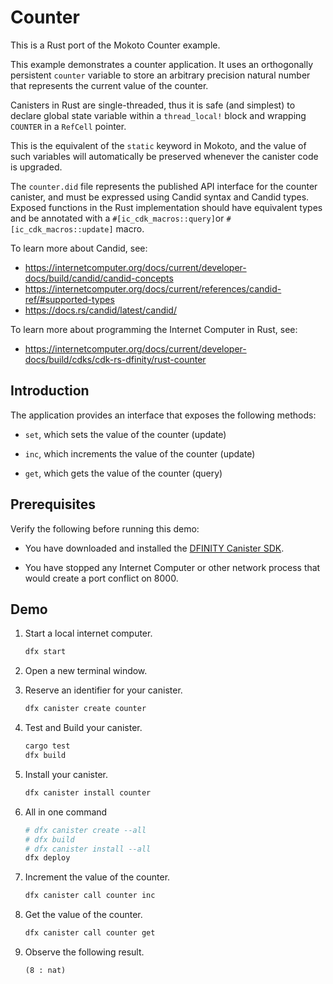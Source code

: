 # Counter

This is a Rust port of the Mokoto Counter example. 

This example demonstrates a counter application. It uses an orthogonally
persistent `counter` variable to store an arbitrary precision natural number
that represents the current value of the counter.

Canisters in Rust are single-threaded, thus it is safe (and simplest) to
declare global state variable within a `thread_local!` block
and wrapping `COUNTER` in a `RefCell` pointer.

This is the equivalent of the `static` keyword in Mokoto, and the value of 
such variables will automatically be preserved whenever the canister code is
upgraded.

The `counter.did` file represents the published API interface for the counter
canister, and must be expressed using Candid syntax and Candid types. 
Exposed functions in the Rust implementation should have equivalent types
and be annotated with a `#[ic_cdk_macros::query]`or `#[ic_cdk_macros::update]` macro.

To learn more about Candid, see:
- https://internetcomputer.org/docs/current/developer-docs/build/candid/candid-concepts
- https://internetcomputer.org/docs/current/references/candid-ref/#supported-types
- https://docs.rs/candid/latest/candid/

To learn more about programming the Internet Computer in Rust, see:
- https://internetcomputer.org/docs/current/developer-docs/build/cdks/cdk-rs-dfinity/rust-counter


## Introduction

The application provides an interface that exposes the following methods:

*  `set`, which sets the value of the counter (update)

*  `inc`, which increments the value of the counter (update)

*  `get`, which gets the value of the counter (query)

## Prerequisites

Verify the following before running this demo:

*  You have downloaded and installed the [DFINITY Canister
   SDK](https://internetcomputer.org/docs/current/developer-docs/build/install-upgrade-remove).

*  You have stopped any Internet Computer or other network process that would
   create a port conflict on 8000.

## Demo

1. Start a local internet computer.

   ```sh
   dfx start
   ```

1. Open a new terminal window.

1. Reserve an identifier for your canister.

   ```sh
   dfx canister create counter
   ```

1. Test and Build your canister.

   ```sh
   cargo test
   dfx build
   ```

1. Install your canister.

   ```sh
   dfx canister install counter
   ```

1. All in one command
   ```sh
   # dfx canister create --all
   # dfx build
   # dfx canister install --all   
   dfx deploy
   ```

1. Increment the value of the counter.

   ```sh
   dfx canister call counter inc
   ```

1. Get the value of the counter.

   ```sh
   dfx canister call counter get
   ```

1. Observe the following result.

   ```
   (8 : nat)
   ```
